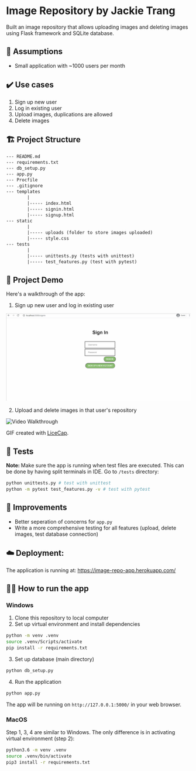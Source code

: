 # Image Repository by Jackie Trang
Built an image repository that allows uploading images and deleting images using Flask framework and SQLite database.

## 🤔 Assumptions
- Small application with ~1000 users per month

## ✔️ Use cases
1. Sign up new user
2. Log in existing user
3. Upload images, duplications are allowed
4. Delete images

## 🏗️ Project Structure
```
--- README.md
--- requirements.txt
--- db_setup.py
--- app.py  
--- Procfile
--- .gitignore
--- templates
        |
        |----- index.html
        |----- signin.html
        |----- signup.html
--- static
        |
        |----- uploads (folder to store images uploaded)
        |----- style.css
--- tests
        |
        |----- unittests.py (tests with unittest)
        |----- test_features.py (test with pytest)
```
## 💃 Project Demo
Here's a walkthrough of the app:
1. Sign up new user and log in existing user
<img src='demo1.gif' title='Video Walkthrough' width='' alt='Video Walkthrough' />

2. Upload and delete images in that user's repository
<img src='demo2.gif' title='Video Walkthrough' width='' alt='Video Walkthrough' />

GIF created with [LiceCap](http://www.cockos.com/licecap/).

## 🧪 Tests
<strong>Note: </strong> Make sure the app is running when test files are executed. This can be done by having split terminals in IDE.
Go to `/tests` directory:
```sh
python unittests.py # test with unittest
python -m pytest test_features.py -v # test with pytest
```

## 🧗 Improvements
- Better seperation of concerns for `app.py`
- Write a more comprehensive testing for all features (upload, delete images, test database connection)

## ☁️ Deployment:
The application is running at: https://image-repo-app.herokuapp.com/
        
## 🏃‍♀️ How to run the app
### Windows 
1. Clone this repository to local computer
2. Set up virtual environment and install dependencies 
```sh
python -m venv .venv
source .venv/Scripts/activate
pip install -r requirements.txt
```
3. Set up database (main directory)
```sh
python db_setup.py
```
4. Run the application
```sh
python app.py
```
The app will be running on ``` http://127.0.0.1:5000/ ``` in your web browser.

### MacOS
Step 1, 3, 4 are similar to Windows.
The only difference is in activating virtual environment (step 2):
```sh
python3.6 -m venv .venv
source .venv/bin/activate
pip3 install -r requirements.txt
```



